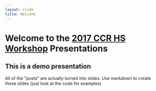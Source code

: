```yaml
---
layout: slide
title: Welcome
---
```


# Welcome to the [2017 CCR HS Workshop][hsws-2017] Presentations

## This is a demo presentation

All of the "posts" are actually turned into slides. Use markdown to create these slides (just look at the code for examples)

[hsws-2017]: https://www.buffalo.edu/ccr/outreach/k-12-outreach/summer-workshop/2017-workshop.html
